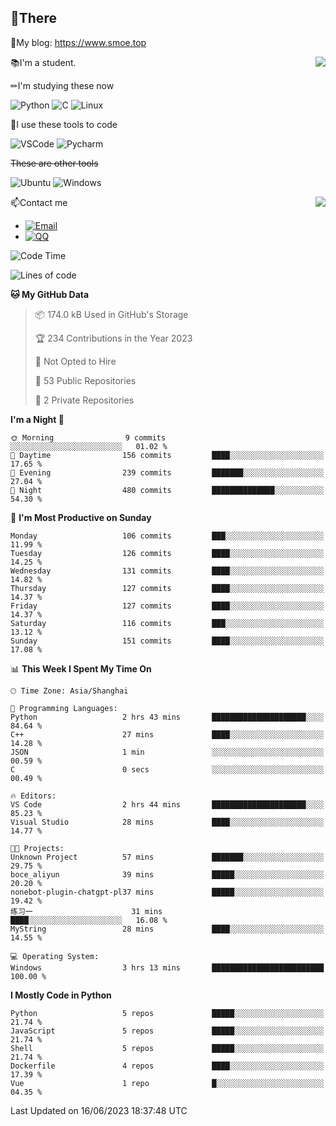 
## 👏There

📰My blog: https://www.smoe.top

<img align="right" src="https://github-readme-stats.vercel.app/api/top-langs/?username=AkashiCoin"/>


📚I'm a student.

✏I'm studying these now

![Python](https://img.shields.io/badge/-Python-blue?style=flat-square&logo=Python&logoColor=fff)
![C](https://img.shields.io/badge/-C-585858?style=flat-square&logo=C&logoColor=fff)
![Linux](https://img.shields.io/badge/-Linux-black?style=flat-square&logo=Linux&logoColor=fff)

🔨I use these tools to code

![VSCode](https://img.shields.io/badge/-VSCode-blue?style=flat-square&logo=visualstudiocode&logoColor=fff)
![Pycharm](https://img.shields.io/badge/-Pycharm-green?style=flat-square&logo=pycharm&logoColor=fff)

 ~~These are other tools~~

![Ubuntu](https://img.shields.io/badge/-Ubuntu-orange?style=flat-square&logo=Ubuntu&logoColor=fff)
![Windows](https://img.shields.io/badge/-Windows-blue?style=flat-square&logo=Windows&logoColor=fff)

<img align="right" src="https://github-readme-stats.vercel.app/api?username=AkashiCoin" />


📫Contact me

* [![Email](https://img.shields.io/badge/Email-l1040186796@gmail.com-1?style=social&logoColor=fff)](mailto:l1040186796@gmail.com)
* [![QQ](https://img.shields.io/badge/QQ-1040186796-1?style=social&logoColor=fff)](tencent://AddContact/?fromId=45&fromSubId=1&subcmd=all&uin=1040186796&website=www.oicqzone.com)

<!--START_SECTION:waka-->
![Code Time](http://img.shields.io/badge/Code%20Time-793%20hrs%2010%20mins-blue)

![Lines of code](https://img.shields.io/badge/From%20Hello%20World%20I%27ve%20Written-242.5%20thousand%20lines%20of%20code-blue)

**🐱 My GitHub Data** 

> 📦 174.0 kB Used in GitHub's Storage 
 > 
> 🏆 234 Contributions in the Year 2023
 > 
> 🚫 Not Opted to Hire
 > 
> 📜 53 Public Repositories 
 > 
> 🔑 2 Private Repositories 
 > 
**I'm a Night 🦉** 

```text
🌞 Morning                9 commits           ░░░░░░░░░░░░░░░░░░░░░░░░░   01.02 % 
🌆 Daytime                156 commits         ████░░░░░░░░░░░░░░░░░░░░░   17.65 % 
🌃 Evening                239 commits         ███████░░░░░░░░░░░░░░░░░░   27.04 % 
🌙 Night                  480 commits         ██████████████░░░░░░░░░░░   54.30 % 
```
📅 **I'm Most Productive on Sunday** 

```text
Monday                   106 commits         ███░░░░░░░░░░░░░░░░░░░░░░   11.99 % 
Tuesday                  126 commits         ████░░░░░░░░░░░░░░░░░░░░░   14.25 % 
Wednesday                131 commits         ████░░░░░░░░░░░░░░░░░░░░░   14.82 % 
Thursday                 127 commits         ████░░░░░░░░░░░░░░░░░░░░░   14.37 % 
Friday                   127 commits         ████░░░░░░░░░░░░░░░░░░░░░   14.37 % 
Saturday                 116 commits         ███░░░░░░░░░░░░░░░░░░░░░░   13.12 % 
Sunday                   151 commits         ████░░░░░░░░░░░░░░░░░░░░░   17.08 % 
```


📊 **This Week I Spent My Time On** 

```text
🕑︎ Time Zone: Asia/Shanghai

💬 Programming Languages: 
Python                   2 hrs 43 mins       █████████████████████░░░░   84.64 % 
C++                      27 mins             ████░░░░░░░░░░░░░░░░░░░░░   14.28 % 
JSON                     1 min               ░░░░░░░░░░░░░░░░░░░░░░░░░   00.59 % 
C                        0 secs              ░░░░░░░░░░░░░░░░░░░░░░░░░   00.49 % 

🔥 Editors: 
VS Code                  2 hrs 44 mins       █████████████████████░░░░   85.23 % 
Visual Studio            28 mins             ████░░░░░░░░░░░░░░░░░░░░░   14.77 % 

🐱‍💻 Projects: 
Unknown Project          57 mins             ███████░░░░░░░░░░░░░░░░░░   29.75 % 
boce_aliyun              39 mins             █████░░░░░░░░░░░░░░░░░░░░   20.20 % 
nonebot-plugin-chatgpt-pl37 mins             █████░░░░░░░░░░░░░░░░░░░░   19.42 % 
练习一                      31 mins             ████░░░░░░░░░░░░░░░░░░░░░   16.08 % 
MyString                 28 mins             ████░░░░░░░░░░░░░░░░░░░░░   14.55 % 

💻 Operating System: 
Windows                  3 hrs 13 mins       █████████████████████████   100.00 % 
```

**I Mostly Code in Python** 

```text
Python                   5 repos             █████░░░░░░░░░░░░░░░░░░░░   21.74 % 
JavaScript               5 repos             █████░░░░░░░░░░░░░░░░░░░░   21.74 % 
Shell                    5 repos             █████░░░░░░░░░░░░░░░░░░░░   21.74 % 
Dockerfile               4 repos             ████░░░░░░░░░░░░░░░░░░░░░   17.39 % 
Vue                      1 repo              █░░░░░░░░░░░░░░░░░░░░░░░░   04.35 % 
```




 Last Updated on 16/06/2023 18:37:48 UTC
<!--END_SECTION:waka-->
